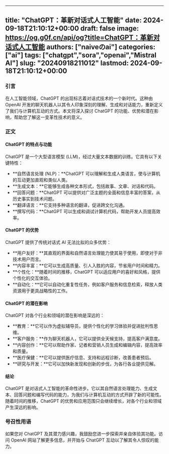 
---
title: "ChatGPT：革新对话式人工智能"
date: 2024-09-18T21:10:12+00:00
draft: false
image: https://og.g0f.cn/api/og?title=ChatGPT：革新对话式人工智能
authors: ["naiveのai"]
categories: ["ai"]
tags: ["chatgpt","sora","openai","Mistral AI"]
slug: "20240918211012"
lastmod: 2024-09-18T21:10:12+00:00
---
### 引言

在人工智能领域，ChatGPT 的出现标志着对话式技术的一个新时代。这种由 OpenAI 开发的聊天机器人以其令人印象深刻的理解、生成和对话能力，重新定义了我们与计算机互动的方式。本文将深入探讨 ChatGPT 的功能、优势和潜在影响，帮助您了解这一变革性技术的意义。

### 正文

#### ChatGPT 的特点与功能

ChatGPT 是一个大型语言模型 (LLM)，经过大量文本数据的训练。它具有以下关键特性：

- **自然语言处理 (NLP)：**ChatGPT 可以理解和生成人类语言，使与计算机的互动更加直观和类似人类。
- **生成文本：**它能够生成各种文本形式，包括故事、文章、对话和代码。
- **回答问题：**ChatGPT 可以提供对广泛主题的全面和信息丰富的答案，从历史事实到技术问题。
- **翻译语言：**它支持多种语言的翻译，促进跨文化沟通。
- **撰写代码：**ChatGPT 可以生成和调试计算机代码，帮助开发人员提高效率。

#### ChatGPT 的优势

ChatGPT 提供了传统对话式 AI 无法比拟的众多优势：

- **用户友好：**其直观的界面和自然语言处理能力使其易于使用，即使对于非技术用户而言。
- **内容丰富：**它可以生成高质量、引人入胜的内容，节省用户时间和精力。
- **个性化：**随着时间的推移，ChatGPT 可以适应用户的喜好和风格，提供个性化的交互体验。
- **自动化：**它可以自动化重复性任务，例如客户服务和信息检索，释放人类资源用于更具战略性的工作。

#### ChatGPT 的潜在影响

ChatGPT 对各个行业和领域的潜在影响是深远的：

- **教育：**它可以作为虚拟辅导员，提供个性化的学习体验并促进批判性思维。
- **客户服务：**作为聊天机器人，它可以提供全天候支持，提高客户满意度。
- **内容创作：**它可以帮助作家、记者和营销人员生成和编辑内容，提高效率和质量。
- **医疗保健：**它可以提供医疗信息、支持和远程诊断，改善患者预后。
- **研究与开发：**它可以加快新发现和创新的步伐，为各行各业提供见解。

#### 结论

ChatGPT 是对话式人工智能的革命性进步。它以其自然语言处理能力、生成文本、回答问题和编写代码的能力，为我们与计算机互动的方式开辟了新的可能性。随着时间的推移，ChatGPT 的优势和应用范围只会继续增长，对各个行业和领域产生深远的影响。

### 号召性用语

如果您对 ChatGPT 及其潜力感兴趣，我鼓励您进一步探索并亲自体验其功能。访问 OpenAI 网站了解更多信息，并开始与 ChatGPT 互动以了解其令人惊叹的能力。